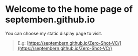 # Welcome to the home page of septemben.github.io
You can choose my static display page to visit.
>E.g: [https://septembern.github.io/Zero-Shot-VC/](https://septembern.github.io/Zero-Shot-VC/)
